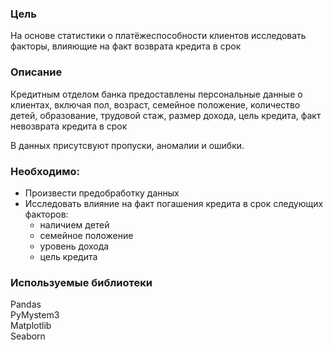 ### Цель
На основе статистики о платёжеспособности клиентов исследовать факторы, влияющие на факт возврата кредита в срок

### Описание
Кредитным отделом банка предоставлены персональные данные о клиентах, включая пол, возраст, семейное положение, количество детей, образование, трудовой стаж, размер дохода, цель кредита, факт невозврата кредита в срок

В данных присутсвуют пропуски, аномалии и ошибки.

### Необходимо:

- Произвести предобработку данных
- Исследовать влияние на факт погашения кредита в срок следующих факторов:
    - наличием детей
    - семейное положение
    - уровень дохода
    - цель кредита

### Используемые библиотеки  
Pandas  
PyMystem3  
Matplotlib  
Seaborn  